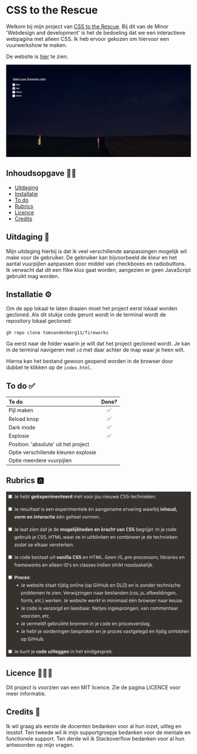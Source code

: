 # CSS to the Rescue

Welkom bij mijn project van [CSS to the Rescue](https://github.com/cmda-minor-web/css-to-the-rescue-2122 "Google's Homepage"). Bij dit van de Minor 'Webdesign and development' is het de bedoeling dat we een interactieve webpagina met alleen CSS. Ik heb ervoor gekozen om hiervoor een vuurwerkshow te maken.

De website is [hier](https://tomvandenberg11.github.io/fireworks/ "Google's Homepage") te zien.

![Screenshot](images/screenshot.png)

## Inhoudsopgave ✍🏼

- [Uitdaging](https://github.com/Tomvandenberg11/rijksmuseum-app#uitdaging)
- [Installatie](https://github.com/Tomvandenberg11/rijksmuseum-app#installatie)
- [To do](https://github.com/Tomvandenberg11/rijksmuseum-app#to-do)
- [Rubrics](https://github.com/Tomvandenberg11/rijksmuseum-app#rubrics)
- [Licence](https://github.com/Tomvandenberg11/rijksmuseum-app#licence)
- [Credits](https://github.com/Tomvandenberg11/rijksmuseum-app#credits)

## Uitdaging 🥵️
Mijn uitdaging hierbij is dat ik veel verschillende aanpassingen mogelijk wil make voor de gebruiker. De gebruiker kan bijvoorbeeld de kleur en het aantal vuurpijlen aanpassen door middel van checkboxes en radiobuttons. Ik verwacht dat dit een flike klus gaat worden, aangezien er geen JavaScript gebruikt mag worden.

## Installatie ⚙️

Om de app lokaal te laten draaien moet het project eerst lokaal worden gecloned.
Als dit stukje code gerunt wordt in de terminal wordt de repository lokaal gecloned:

`gh repo clone tomvandenberg11/fireworks`

Ga eerst naar de folder waarin je wilt dat het project gecloned wordt. Je kan in de terminal navigeren met `cd` met daar achter de map waar je heen wilt.

Hierna kan het bestand gewoon geopend worden in de browser door dubbel te klikken op de `index.html`.

## To do ✅

| To do                                | Done?  |
|:-------------------------------------|:------:|
| Pijl maken                           |   ✅    |
| Reload knop                          |   ✅    |
| Dark mode                            |   ✅    |
| Explosie                             |   ✅    |
| Position: 'absolute' uit het project |        |
| Optie verschillende kleuren explosie |        |
| Optie meerdere vuurpijlen            |        |

## Rubrics 🅰️

![Rubrics](images/rubrics.png)

## Licence 👨🏻‍⚖️

Dit project is voorzien van een MIT licence. Zie de pagina LICENCE voor meer informatie.

## Credits 📣

Ik wil graag als eerste de docenten bedanken voor al hun inzet, uitleg en lesstof. Ten tweede wil ik mijn supportgroepje bedanken voor de mentale en functionele support. Ten derde wil ik Stackoverflow bedanken voor al hun antwoorden op mijn vragen.
